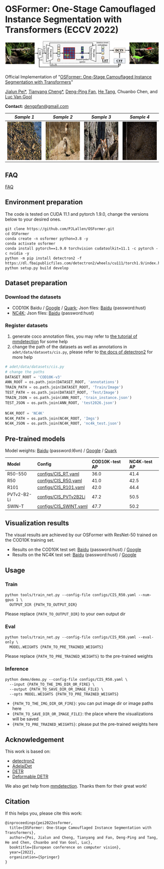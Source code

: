 # OSFormer: One-Stage Camouflaged Instance Segmentation with Transformers (ECCV 2022)

![OSFormer](docs/OSFormer.png)

Official Implementation of "[OSFormer: One-Stage Camouflaged Instance Segmentation with Transformers](https://arxiv.org/abs/2207.02255)"

[Jialun Pei*](https://scholar.google.com/citations?user=1lPivLsAAAAJ&hl=en), [Tianyang Cheng*](https://github.com/Patrickctyyx), [Deng-Ping Fan](https://dengpingfan.github.io/), [He Tang](https://scholar.google.com/citations?hl=en&user=70XLFUsAAAAJ), Chuanbo Chen, and [Luc Van Gool](https://ee.ethz.ch/the-department/faculty/professors/person-detail.OTAyMzM=.TGlzdC80MTEsMTA1ODA0MjU5.html)

**Contact:** dengpfan@gmail.com

|            *Sample 1*             |             *Sample 2*             |             *Sample 3*             |             *Sample 4*             |
| :------------------------------: | :-------------------------------: | :-------------------------------: | :-------------------------------: |
| <img src="docs/COD10K-CAM-3-Flying-53-Bird-3024.gif"  height=125 width=170> | <img src="docs/COD10K-CAM-3-Flying-65-Owl-4620.gif" height=125 width=170> | <img src="docs/488.gif" height=125 width=170> |  <img src="docs/4126.gif" height=125 width=170> |

## FAQ

[FAQ](https://github.com/PJLallen/OSFormer/blob/main/docs/faq.md)

## Environment preparation

The code is tested on CUDA 11.1 and pytorch 1.9.0, change the versions below to your desired ones.

```shell
git clone https://github.com/PJLallen/OSFormer.git
cd OSFormer
conda create -n osformer python=3.8 -y
conda activate osformer
conda install pytorch==1.9.0 torchvision cudatoolkit=11.1 -c pytorch -c nvidia -y
python -m pip install detectron2 -f https://dl.fbaipublicfiles.com/detectron2/wheels/cu111/torch1.9/index.html
python setup.py build develop
```

## Dataset preparation

### Download the datasets

- COD10K Baidu / [Google](https://drive.google.com/file/d/1YGa3v-MiXy-3MMJDkidLXPt0KQwygt-Z/view?usp=sharing) / [Quark](https://pan.quark.cn/s/07ba3258b777); Json files: [Baidu](https://pan.baidu.com/s/1kRawj-hzBDycCkZZfQjFhg) (password:hust)
- [NC4K](https://github.com/JingZhang617/COD-Rank-Localize-and-Segment); Json files: [Baidu](https://pan.baidu.com/s/1DBPFtAL2iEjefwiqXE_GWA) (password:hust)

### Register datasets

1. generate coco annotation files, you may refer to [the tutorial of mmdetection](https://github.com/open-mmlab/mmdetection/blob/master/docs/en/2_new_data_model.md) for some help
2. change the path of the datasets as well as annotations in `adet/data/datasets/cis.py`, please refer to [the docs of detectron2](https://detectron2.readthedocs.io/en/latest/) for more help

```python
# adet/data/datasets/cis.py
# change the paths 
DATASET_ROOT = 'COD10K-v3'
ANN_ROOT = os.path.join(DATASET_ROOT, 'annotations')
TRAIN_PATH = os.path.join(DATASET_ROOT, 'Train/Image')
TEST_PATH = os.path.join(DATASET_ROOT, 'Test/Image')
TRAIN_JSON = os.path.join(ANN_ROOT, 'train_instance.json')
TEST_JSON = os.path.join(ANN_ROOT, 'test2026.json')

NC4K_ROOT = 'NC4K'
NC4K_PATH = os.path.join(NC4K_ROOT, 'Imgs')
NC4K_JSON = os.path.join(NC4K_ROOT, 'nc4k_test.json')
```

## Pre-trained models

Model weights: [Baidu](https://pan.baidu.com/s/1Ao3Myqa6xiA9ymAkZgZOeQ) (password:l6vn) / [Google](https://drive.google.com/drive/folders/1pl9iM1NAfN5N6Voc03oPmlbKJ-YNldMF?usp=sharing) / [Quark](https://pan.quark.cn/s/6676592ff08b)

| Model         | Config                                           | COD10K-test AP | NC4K-test AP |
|:--------------|:------------------------------------------------ |:---------------|:-------------|
| R50-550       | [configs/CIS_RT.yaml](configs/CIS_RT.yaml)       | 36.0           | 41.4         |
| R50           | [configs/CIS_R50.yaml](configs/CIS_R50.yaml)     | 41.0           | 42.5         |
| R101          | [configs/CIS_R101.yaml](configs/CIS_R101.yaml)   | 42.0           | 44.4         |
| PVTv2-B2-Li   | [configs/CIS_PVTv2B2Li](configs/CIS_PVTv2B2Li)   | 47.2           | 50.5         |
| SWIN-T        | [configs/CIS_SWINT.yaml](configs/CIS_SWINT.yaml) | 47.7           | 50.2         |

## Visualization results

The visual results are achieved by our OSFormer with ResNet-50 trained on the COD10K training set.

- Results on the COD10K test set: [Baidu](https://pan.baidu.com/s/16xH7coaGoOGiB5x1AXgy5w) (password:hust) /
[Google](https://drive.google.com/open?id=16XMw6NaiCQdHG1By-1a7s8SmnyEqlmYD)
- Results on the NC4K test set: [Baidu](https://pan.baidu.com/s/15Y-7fNcHRhu38Vjybx1HMg) (password:hust) /
[Google](https://drive.google.com/file/d/1cRcwbD3Y3fMO3n7eTtA6VGZWKCWwJSU0/view?usp=sharing)

## Usage

### Train

```shell
python tools/train_net.py --config-file configs/CIS_R50.yaml --num-gpus 1 \
  OUTPUT_DIR {PATH_TO_OUTPUT_DIR}
```

Please replace `{PATH_TO_OUTPUT_DIR}` to your own output dir

### Eval

```shell
python tools/train_net.py --config-file configs/CIS_R50.yaml --eval-only \
  MODEL.WEIGHTS {PATH_TO_PRE_TRAINED_WEIGHTS}
```

Please replace `{PATH_TO_PRE_TRAINED_WEIGHTS}` to the pre-trained weights

### Inference

```shell
python demo/demo.py --config-file configs/CIS_R50.yaml \
  --input {PATH_TO_THE_IMG_DIR_OR_FIRE} \
  --output {PATH_TO_SAVE_DIR_OR_IMAGE_FILE} \
  --opts MODEL.WEIGHTS {PATH_TO_PRE_TRAINED_WEIGHTS}
```

- `{PATH_TO_THE_IMG_DIR_OR_FIRE}`: you can put image dir or image paths here
- `{PATH_TO_SAVE_DIR_OR_IMAGE_FILE}`: the place where the visualizations will be saved
- `{PATH_TO_PRE_TRAINED_WEIGHTS}`: please put the pre-trained weights here


## Acknowledgement

This work is based on:
- [detectron2](https://github.com/facebookresearch/detectron2)
- [AdelaiDet](https://github.com/aim-uofa/AdelaiDet)
- [DETR](https://github.com/facebookresearch/detr)
- [Deformable DETR](https://github.com/fundamentalvision/Deformable-DETR)

We also get help from [mmdetection](https://github.com/open-mmlab/mmdetection). Thanks them for their great work!

## Citation

If this helps you, please cite this work:

```
@inproceedings{pei2022osformer,
  title={OSFormer: One-Stage Camouflaged Instance Segmentation with Transformers},
  author={Pei, Jialun and Cheng, Tianyang and Fan, Deng-Ping and Tang, He and Chen, Chuanbo and Van Gool, Luc},
  booktitle={European conference on computer vision},
  year={2022},
  organization={Springer}
}
```
